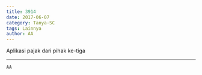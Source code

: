 ```yaml
---
title: 3914
date: 2017-06-07
category: Tanya-SC
tags: Lainnya
author: AA
---
```


Aplikasi pajak dari pihak ke-tiga

---



`AA`
